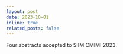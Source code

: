```yaml
---
layout: post
date: 2023-10-01
inline: true
related_posts: false
---
```


Four abstracts accepted to SIIM CMIMI 2023.
